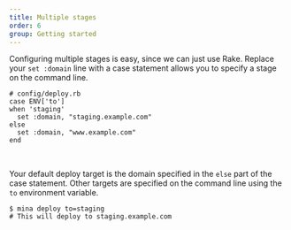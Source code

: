 ```yaml
---
title: Multiple stages
order: 6
group: Getting started
---
```


Configuring multiple stages is easy, since we can just use Rake.
Replace your `set :domain` line with a case statement allows you
to specify a stage on the command line.

    # config/deploy.rb
    case ENV['to']
    when 'staging'
      set :domain, "staging.example.com"
    else
      set :domain, "www.example.com"
    end

<br clear='both' />

Your default deploy target is the domain specified in the `else`
part of the case statement. Other targets are specified on the
command line using the `to` environment variable.

    $ mina deploy to=staging
    # This will deploy to staging.example.com
